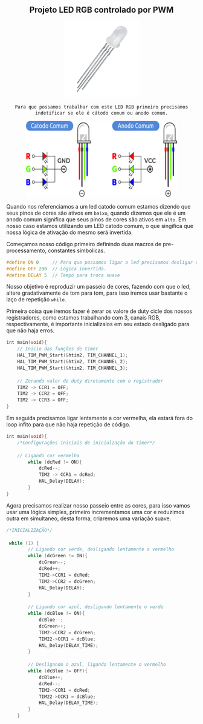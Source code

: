 <div align="center">
    <h2>Projeto LED RGB controlado por PWM</h2>
    <img src="./images/led rgb pwm/led_rgb.png" alt="led_rgb.png" width="200" height="200">

    Para que possamos trabalhar com este LED RGB primeiro precisamos indetificar se ele é cátodo comum ou anodo comum.

</div>

<div align="center">
    <img src="./images/led rgb pwm/demonstrativo_catodo_anodo.png" alt="demonstrativo.png" width="400" height="200">
</div>

Quando nos referenciamos a um led catodo comum estamos dizendo que seus pinos de cores são ativos em `baixo`, quando dizemos que ele é um anodo comum significa que seus pinos de cores são ativos em `alto`. Em nosso caso estamos utilizando um LED catodo comum, o que singifica que nossa lógica de ativação do mesmo será invertida.

Começamos nosso código primeiro definindo duas macros de pre-processamento, constantes simbolicas.

```C
#define ON 0     // Para que possamos ligar o led precisamos desligar o pino
#define OFF 200  // Lógica invertida.
#define DELAY 5  // Tempo para troca suave
```

Nosso objetivo é reproduzir um passeio de cores, fazendo com que o led, altere gradativamente de tom para tom, para isso iremos usar bastante o laço de repetição `while`.

Primeira coisa que iremos fazer é zerar os valore de duty cicle dos nossos registradores, como estamos trabalhando com 3, canais RGB, respectivamente, é importante inicializalos em seu estado desligado para que não haja erros.

```C
int main(void){
    // Inicio das funções de timer
    HAL_TIM_PWM_Start(&htim2, TIM_CHANNEL_1);
    HAL_TIM_PWM_Start(&htim2, TIM_CHANNEL_2);
    HAL_TIM_PWM_Start(&htim2, TIM_CHANNEL_3);

    // Zerando valor de duty diretamente com o registrador
    TIM2 -> CCR1 = OFF;
    TIM2 -> CCR2 = OFF;
    TIM2 -> CCR3 = OFF;
}
```

Em seguida precisamos ligar lentamente a cor vermelha, ela estará fora do loop infito para que não haja repetição de código.

```C
int main(void){
    /*Configurações iniciais de inicialzação do timer*/

    // Ligando cor vermelha
        while (dcRed != ON){
            dcRed--;
            TIM2 -> CCR1 = dcRed;
            HAL_Delay(DELAY);
        }
}
```

Agora precisamos realizar nosso passeio entre as cores, para isso vamos usar uma lógica simples, primeiro incrementamos uma cor e reduzimos outra em simultaneo, desta forma, criaremos uma variação suave.

```C
/*INICIALIZAÇÃO*/

 while (1) {
        // Ligando cor verde, desligando lentamente o vermelho
        while (dcGreen != ON){
            dcGreen--;
            dcRed++;
            TIM2->CCR1 = dcRed;
            TIM2->CCR2 = dcGreen;
            HAL_Delay(DELAY);
	    }

        // Ligando cor azul, desligando lentamente o verde
        while (dcBlue != ON){
            dcBlue--;
            dcGreen++;
            TIM2->CCR2 = dcGreen;
            TIM22->CCR1 = dcBlue;
            HAL_Delay(DELAY_TIME);
	    }

        // Desligando o azul, ligando lentamente o vermelho
        while (dcBlue != OFF){
            dcBlue++;
            dcRed--;
            TIM2->CCR1 = dcRed;
            TIM22->CCR1 = dcBlue;
            HAL_Delay(DELAY_TIME);
	    }
    }
```
